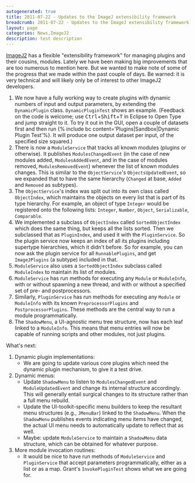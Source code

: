 ```yaml
---
autogenerated: true
title: 2011-07-22 - Updates to the ImageJ extensibility framework
breadcrumb: 2011-07-22 - Updates to the ImageJ extensibility framework
layout: page
categories: News,ImageJ2
description: test description
---
```


[ImageJ2](ImageJ2) has a flexible "extensibility framework" for managing plugins and their cousins, modules. Lately we have been making big improvements that are too numerous to mention here. But we wanted to make note of some of the progress that we made within the past couple of days. Be warned: it is very technical and will likely only be of interest to other ImageJ2 developers.

1.  We now have a fully working way to create plugins with dynamic numbers of input and output parameters, by extending the `DynamicPlugin` class. `DynamicPluginTest` shows an example. (Feedback on the code is welcome; use <kbd>Ctrl</kbd>+<kbd>Shift</kbd>+<kbd>T</kbd> in Eclipse to Open Type and jump straight to it. To try it out in the GUI, open a couple of datasets first and then run {% include bc content='Plugins|Sandbox|Dynamic Plugin Test'%}. It will produce one output dataset per input, of the specified size squared.)
2.  There is now a `ModuleService` that tracks all known modules (plugins or otherwise). It publishes `ModulesChangedEvent` (in the case of new modules added, `ModulesAddedEvent`, and in the case of modules removed, `ModulesRemovedEvent`) whenever the list of known modules changes. This is similar to the `ObjectService`'s `ObjectsUpdatedEvent`, so we expanded that to have the same hierarchy (`Changed` at base, `Added` and `Removed` as subtypes).
3.  The `ObjectService`'s index was split out into its own class called `ObjectIndex`, which maintains the objects on every list that is part of its type hierarchy. For example, an object of type `Integer` would be registered onto the following lists: `Integer`, `Number`, `Object`, `Serializable`, `Comparable`.
4.  We implemented a subclass of `ObjectIndex` called `SortedObjectIndex` which does the same thing, but keeps all the lists sorted. Then we subclassed that as `PluginIndex`, and used it with the `PluginService`. So the plugin service now keeps an index of all its plugins including supertype hierarchies, which it didn't before. So for example, you can now ask the plugin service for all `RunnablePlugins`, and get `ImageJPlugins` (a subtype) included in that.
5.  `ModuleService` also uses a `SortedObjectIndex` subclass called `ModuleIndex` to maintain its list of modules.
6.  `ModuleService` has run methods for executing any `Module` or `ModuleInfo`, with or without spawning a new thread, and with or without a specified set of pre- and postprocessors.
7.  Similarly, `PluginService` has run methods for executing any `Module` or `ModuleInfo` with its known `PreprocessorPlugins` and `PostprocessorPlugins`. These methods are the central way to run a module programmatically.
8.  The `ShadowMenu`, a UI-agnostic menu tree structure, now has each leaf linked to a `ModuleInfo`. This means that menu entries will now be capable of running scripts and other modules, not just plugins.

What's next:

1.  Dynamic plugin implementations:
    -   We are going to update various core plugins which need the dynamic plugin mechanism, to give it a test drive.
2.  Dynamic menus:
    -   Update `ShadowMenu` to listen to `ModulesChangedEvent` and `ModuleUpdatedEvent` and change its internal structure accordingly. This will generally entail surgical changes to its structure rather than a full menu rebuild.
    -   Update the UI-toolkit-specific menu builders to keep the resultant menu structures (e.g., `JMenuBar`) linked to the `ShadowMenu`. When the `ShadowMenu` publishes events indicating menu items have changed, the actual UI menu needs to automatically update to reflect that as well.
    -   Maybe: update `ModuleService` to maintain a `ShadowMenu` data structure, which can be obtained for whatever purpose.
3.  More module invocation routines:
    -   It would be nice to have run methods of `ModuleService` and `PluginService` that accept parameters programmatically, either as a list or as a map. Grant's `InvokePluginTest` shows what we are going for.

 
